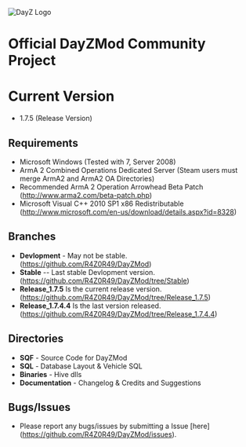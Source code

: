 ![DayZ Logo](http://i.imgur.com/V5FEm.png)

Official DayZMod Community Project
==================================

Current Version
==================================
 - 1.7.5 (Release Version)

Requirements
------------

 - Microsoft Windows (Tested with 7, Server 2008)
 - ArmA 2 Combined Operations Dedicated Server (Steam users must merge ArmA2 and ArmA2 OA Directories)
 - Recommended ArmA 2 Operation Arrowhead Beta Patch (http://www.arma2.com/beta-patch.php)
 - Microsoft Visual C++ 2010 SP1 x86 Redistributable (http://www.microsoft.com/en-us/download/details.aspx?id=8328)
 
Branches
--------

- **Devlopment** - May not be stable. (https://github.com/R4Z0R49/DayZMod)
- **Stable** -- Last stable Devlopment version. (https://github.com/R4Z0R49/DayZMod/tree/Stable)
- **Release_1.7.5** Is the current release version. (https://github.com/R4Z0R49/DayZMod/tree/Release_1.7.5)
- **Release_1.7.4.4** Is the last version released. (https://github.com/R4Z0R49/DayZMod/tree/Release_1.7.4.4)

Directories
-----------

 - **SQF** - Source Code for DayZMod
 - **SQL** - Database Layout & Vehicle SQL
 - **Binaries** - Hive dlls
 - **Documentation** - Changelog & Credits and Suggestions

Bugs/Issues
-----------

- Please report any bugs/issues by submitting a Issue [here] (https://github.com/R4Z0R49/DayZMod/issues).
